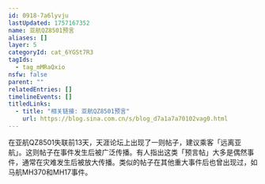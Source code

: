 ```yaml
---
id: 0918-7a6lyvju
lastUpdated: 1757167352
name: 亚航QZ8501预言
aliases: []
layer: 5
categoryId: cat_6YGSt7R3
tagIds:
  - tag_mMRaQxio
nsfw: false
parent: ""
relatedEntries: []
timelineEvents: []
titledLinks:
  - title: "相关链接: 亚航QZ8501预言"
    url: https://blog.sina.com.cn/s/blog_d7a1a7a70102vag0.html
---
```


在亚航QZ8501失联前13天，天涯论坛上出现了一则帖子，建议乘客「远离亚航」。这则帖子在事件发生后被广泛传播。有人指出这类「预言帖」大多是偶然事件，通常在灾难发生后被放大传播。类似的帖子在其他重大事件后也曾出现过，如马航MH370和MH17事件。
